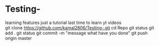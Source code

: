 # Testing-
learning features
just a tutorial 
last time to learn 
yt videos   
git clone https://github.com/kamal2806/Testing-.git
cd Repo
git status 
git add .
git status
git commit -m "message what have you done"
git push origin master
